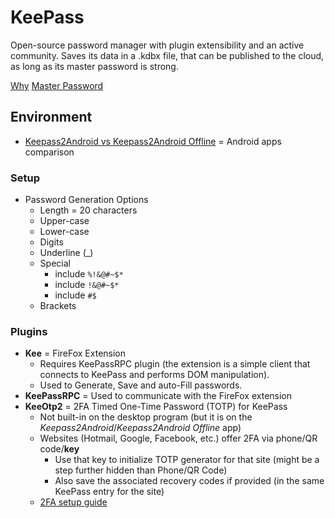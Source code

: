 # KeePass

Open-source password manager with plugin extensibility and an active community.
Saves its data in a .kdbx file, that can be published to the cloud, as long as its master password is strong.

[Why](https://www.youtube.com/watch?v=7U-RbOKanYs)
[Master Password](https://www.youtube.com/watch?v=3NjQ9b3pgIg)

## Environment

* [Keepass2Android vs Keepass2Android Offline](https://github.com/PhilippC/keepass2android/blob/master/docs/Comparison-of-Keepass-apps-for-Android.md) = Android apps comparison

### Setup

* Password Generation Options
  * Length = 20 characters
  * Upper-case
  * Lower-case
  * Digits
  * Underline (_)
  * Special
    * include `%!&@#~$*`
    * include `!&@#~$*`
    * include `#$`
  * Brackets

### Plugins

* **Kee** = FireFox Extension
  * Requires KeePassRPC plugin (the extension is a simple client that connects to KeePass and performs DOM manipulation).
  * Used to Generate, Save and auto-Fill passwords.
* **KeePassRPC** = Used to communicate with the FireFox extension
* **KeeOtp2** = 2FA Timed One-Time Password (TOTP) for KeePass
  * Not built-in on the desktop program (but it is on the _Keepass2Android_/_Keepass2Android Offline_ app)
  * Websites (Hotmail, Google, Facebook, etc.) offer 2FA via phone/QR code/**key**
    * Use that key to initialize TOTP generator for that site (might be a step further hidden than Phone/QR Code)
    * Also save the associated recovery codes if provided (in the same KeePass entry for the site)
  * [2FA setup guide](https://nidkil.me/2014/12/10/adding-two-factor-authentication-to-keepass-keepass2android/)
